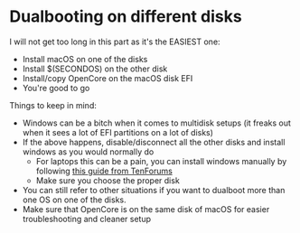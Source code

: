 # Dualbooting on different disks

I will not get too long in this part as it's the EASIEST one:

* Install macOS on one of the disks
* Install $(SECONDOS) on the other disk
* Install/copy OpenCore on the macOS disk EFI
* You're good to go

Things to keep in mind:

- Windows can be a bitch when it comes to multidisk setups (it freaks out when it sees a lot of EFI partitions on a lot of disks)
- If the above happens, disable/disconnect all the other disks and install windows as you would normally do
  - For laptops this can be a pain, you can install windows manually by following [this guide from TenForums](https://www.tenforums.com/tutorials/84331-apply-windows-image-using-dism-instead-clean-install.html)
  - Make sure you choose the proper disk
- You can still refer to other situations if you want to dualboot more than one OS on one of the disks.
- Make sure that OpenCore is on the same disk of macOS for easier troubleshooting and cleaner setup